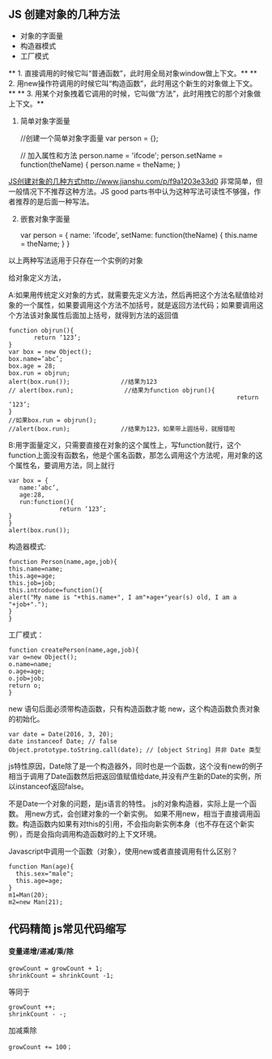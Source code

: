 ## JS 创建对象的几种方法

- 对象的字面量
- 构造器模式
- 工厂模式


** 1. 直接调用的时候它叫“普通函数”，此时用全局对象window做上下文。**
** 2. 用new操作符调用的时候它叫“构造函数”，此时用这个新生的对象做上下文。**
** 3. 用某个对象拽着它调用的时候，它叫做“方法”，此时用拽它的那个对象做上下文。**


1. 简单对象字面量

    //创建一个简单对象字面量
    var person = {};

    // 加入属性和方法
    person.name = 'ifcode';
    person.setName = function(theName) {
       person.name = theName;
    }

[JS创建对象的几种方式]()http://www.jianshu.com/p/f9a1203e33d0
非常简单，但一般情况下不推荐这种方法。JS good parts书中认为这种写法可读性不够强，作者推荐的是后面一种写法。

2. 嵌套对象字面量

    var person = {
        name: 'ifcode',
        setName: function(theName) {
            this.name = theName;
        }
    }

以上两种写法适用于只存在一个实例的对象


给对象定义方法，

A:如果用传统定义对象的方式，就需要先定义方法，然后再把这个方法名赋值给对象的一个属性，如果要调用这个方法不加括号，就是返回方法代码；如果要调用这个方法该对象属性后面加上括号，就得到方法的返回值

    function objrun(){
           return ‘123’;
    }
    var box = new Object();
    box.name=’abc’;
    box.age = 28;
    box.run = objrun;
    alert(box.run());              //结果为123
    // alert(box.run);              //结果为function objrun(){
                                                                   return ‘123’;
    }
    //如果box.run = objrun();
    //alert(box.run);              //结果为123，如果带上圆括号，就报错啦

B:用字面量定义，只需要直接在对象的这个属性上，写function就行，这个function上面没有函数名，他是个匿名函数，那怎么调用这个方法呢，用对象的这个属性名，要调用方法，同上就行

    var box = {
       name:’abc’,
       age:28,
       run:function(){
                  return ‘123’;
    }
    }
    alert(box.run());



构造器模式:

    function Person(name,age,job){
    this.name=name;
    this.age=age;
    this.job=job;
    this.introduce=function(){
    alert("My name is "+this.name+", I am"+age+"year(s) old, I am a "+job+".");
    }
    }

工厂模式：

    function createPerson(name,age,job){
    var o=new Object();
    o.name=name;
    o.age=age;
    o.job=job;
    return o;
    }






new 语句后面必须带构造函数，只有构造函数才能 new，这个构造函数负责对象的初始化。


    var date = Date(2016, 3, 20);
    date instanceof Date; // false
    Object.prototype.toString.call(date); // [object String] 并非 Date 类型

js特性原因，Date除了是一个构造器外，同时也是一个函数，这个没有new的例子相当于调用了Date函数然后把返回值赋值给date,并没有产生新的Date的实例，所以instanceof返回false。


不是Date一个对象的问题，是js语言的特性。
js的对象构造器，实际上是一个函数。
用new方式，会创建对象的一个新实例。
如果不用new，相当于直接调用函数。构造函数内如果有对this的引用，不会指向新实例本身（也不存在这个新实例），而是会指向调用构造函数时的上下文环境。


Javascript中调用一个函数（对象），使用new或者直接调用有什么区别？


    function Man(age){
      this.sex="male";
      this.age=age;
    }
    m1=Man(20);
    m2=new Man(21);







## 代码精简 js常见代码缩写

#### 变量递增/递减/乘/除

    growCount = growCount + 1;
    shrinkCount = shrinkCount -1;

等同于

    growCount ++;
    shrinkCount - -;

加减乘除

    growCount += 100；
